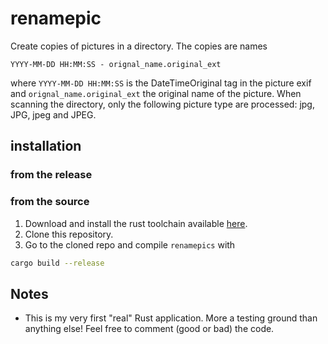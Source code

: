 # renamepic

Create copies of pictures in a directory. The copies are names 

    YYYY-MM-DD HH:MM:SS - orignal_name.original_ext

where `YYYY-MM-DD HH:MM:SS` is the DateTimeOriginal tag in the picture exif and `orignal_name.original_ext` the original name of the picture. When scanning the directory, only the following picture type are processed: jpg, JPG, jpeg and JPEG.

## installation

### from the release

### from the source
1. Download and install the rust toolchain available [here](https://www.rust-lang.org/tools/install).
2. Clone this repository.
3. Go to the cloned repo and compile `renamepics` with
```bash
cargo build --release
```


## Notes
* This is my very first "real" Rust application. More a testing ground than anything else! Feel free to comment  (good or bad) the code.
